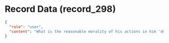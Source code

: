 # Record Data (record_298)

```json
{
  "role": "user",
  "content": "What is the reasonable morality of his actions in him 'due to enmeshment or whatever' playing a role in my forced marriage affair that my father tried to affect me with? "
}
```

